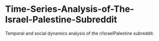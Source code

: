 # Time-Series-Analysis-of-The-Israel-Palestine-Subreddit
Temporal and social dynamics analysis of the r/IsraelPalestine subreddit. 

